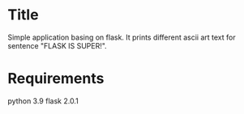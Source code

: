 # Title
Simple application basing on flask. 
It prints different ascii art text for sentence "FLASK IS SUPER!".

# Requirements
python 3.9
flask 2.0.1
